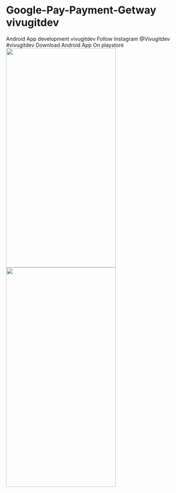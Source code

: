 # Google-Pay-Payment-Getway vivugitdev
Android App development vivugitdev 
Follow Instagram @Vivugitdev
#vivugitdev Download Android App On playstore <img src="https://user-images.githubusercontent.com/54928561/87625573-10b39a00-c748-11ea-9293-73ccbcebaf05.jpg" width="300" height="600">
<img src="https://user-images.githubusercontent.com/54928561/87625747-89b2f180-c748-11ea-83d1-ee79cb56e22f.png" width="300" height="600">
